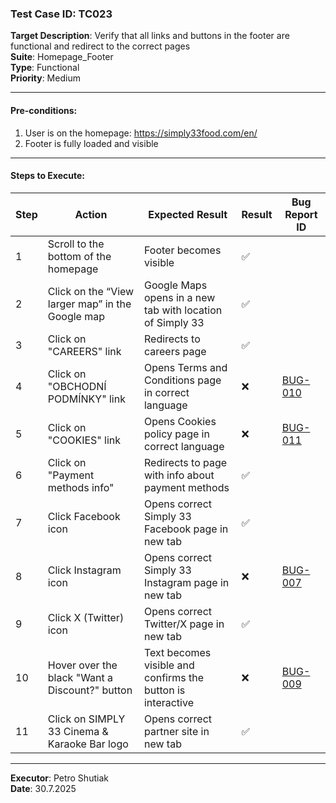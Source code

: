 ### Test Case ID: TC023  
**Target Description**: Verify that all links and buttons in the footer are functional and redirect to the correct pages  
**Suite**: Homepage_Footer  
**Type**: Functional  
**Priority**: Medium  

---

#### Pre-conditions:
1. User is on the homepage: https://simply33food.com/en/  
2. Footer is fully loaded and visible  

---

#### Steps to Execute:

| Step | Action | Expected Result | Result | Bug Report ID |
|------|--------|------------------|--------|----------------|
| 1 | Scroll to the bottom of the homepage | Footer becomes visible | ✅ |                |
| 2 | Click on the “View larger map” in the Google map | Google Maps opens in a new tab with location of Simply 33 | ✅ |                |
| 3 | Click on "CAREERS" link | Redirects to careers page | ✅ |                |
| 4 | Click on "OBCHODNÍ PODMÍNKY" link | Opens Terms and Conditions page in correct language | ❌ | <a href='https://github.com/shutiak/simply33-qa-portfolio/blob/main/bug-reports/bugs/bug10.md#bug-010-terms-and-conditions-link-on-english-version-leads-to-czech-content'>BUG-010</a>        |
| 5 | Click on "COOKIES" link | Opens Cookies policy page in correct language | ❌ | <a href='https://github.com/shutiak/simply33-qa-portfolio/blob/main/bug-reports/bugs/bug11.md#bug-011-cookies-page-on-english-version-contains-czech-content'>BUG-011</a>        |
| 6 | Click on "Payment methods info" | Redirects to page with info about payment methods | ✅ |                |
| 7 | Click Facebook icon | Opens correct Simply 33 Facebook page in new tab | ✅ |                |
| 8 | Click Instagram icon | Opens correct Simply 33 Instagram page in new tab | ❌ | <a href='https://github.com/shutiak/simply33-qa-portfolio/blob/main/bug-reports/bugs/bug7.md#bug-007-reserve-now-and-order-online-buttons-shift-below-hero-banner-on-ipad-air-820x1180'>BUG-007</a>        |
| 9 | Click X (Twitter) icon | Opens correct Twitter/X page in new tab | ✅ |                |
| 10 | Hover over the black "Want a Discount?" button | Text becomes visible and confirms the button is interactive | ❌ | <a href='https://github.com/shutiak/simply33-qa-portfolio/blob/main/bug-reports/bugs/bug9.md#bug-009-text-on-black-button-in-footer-not-visible-until-hovered'>BUG-009</a>        |
| 11 | Click on SIMPLY 33 Cinema & Karaoke Bar logo | Opens correct partner site in new tab | ✅ |                |

---

**Executor**: Petro Shutiak  
**Date**: 30.7.2025  
